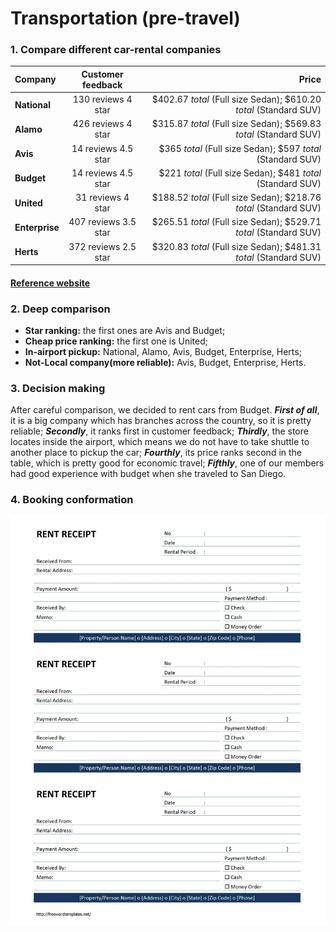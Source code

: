 # Transportation (pre-travel)

### 1. Compare different car-rental companies

| Company | Customer feedback | Price |
| :--- | :---: | ---: | 
| **National** | 130 reviews 4 star |  $402.67 _total_ (Full size Sedan); $610.20 _total_ (Standard SUV) |
| **Alamo** | 426 reviews 4 star | $315.87 _total_ (Full size Sedan); $569.83 _total_ (Standard SUV) |
| **Avis** | 14 reviews 4.5 star| $365 _total_ (Full size Sedan); $597 _total_ (Standard SUV) |
| **Budget** | 14 reviews 4.5 star | $221 _total_ (Full size Sedan); $481 _total_ (Standard SUV) |
| **United** | 31 reviews 4 star | $188.52 _total_ (Full size Sedan); $218.76 _total_ (Standard SUV) |
| **Enterprise** | 407 reviews 3.5 star | $265.51 _total_ (Full size Sedan); $529.71 _total_ (Standard SUV) |
| **Herts** | 372 reviews 2.5 star | $320.83 _total_ (Full size Sedan); $481.31 _total_ (Standard SUV) |

#### [Reference website](https://www.yelp.com/search?find_desc=airport+car+rental&find_loc=San+Diego%2C+CA)
### 2. Deep comparison
* **Star ranking:** the first ones are Avis and Budget;
* **Cheap price ranking:** the first one is United;
* **In-airport pickup:** National, Alamo, Avis, Budget, Enterprise, Herts;
* **Not-Local company(more reliable):** Avis, Budget, Enterprise, Herts.

### 3. Decision making

After careful comparison, we decided to rent cars from Budget. **_First of all_**, it is a big company which has branches across the country, so it is pretty reliable; **_Secondly_**, it ranks first in customer feedback; **_Thirdly_**, the store locates inside the airport, which means we do not have to take shuttle to another place to pickup the car; **_Fourthly_**, its price ranks second in the table, which is pretty good for economic travel; **_Fifthly_**, one of our members had good experience with budget when she traveled to San Diego.

### 4. Booking conformation
![Confirmation receipt](152-Rent-Receipt.jpg)

